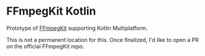 FFmpegKit Kotlin
================

Prototype of [FFmpegKit](https://github.com/arthenica/ffmpeg-kit) supporting Kotlin Multiplatform.

This is not a permanent location for this. Once finalized, I'd like to open a PR on the official
FFmpegKit repo.
